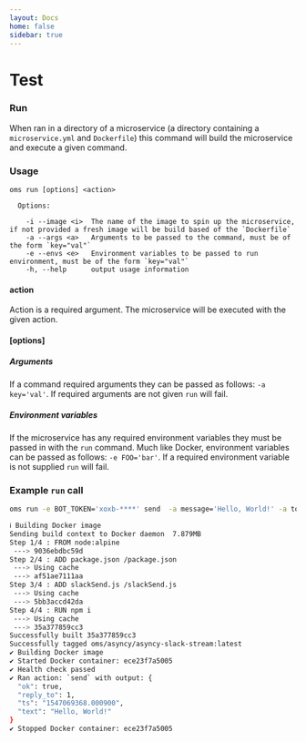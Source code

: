 ```yaml
---
layout: Docs
home: false
sidebar: true
---
```

# Test

### Run

When ran in a directory of a microservice (a directory containing a
`microservice.yml` and `Dockerfile`) this command will build the microservice
and execute a given command.

### Usage

```
oms run [options] <action>

  Options:

    -i --image <i>  The name of the image to spin up the microservice, if not provided a fresh image will be build based of the `Dockerfile`
    -a --args <a>   Arguments to be passed to the command, must be of the form `key="val"`
    -e --envs <e>   Environment variables to be passed to run environment, must be of the form `key="val"`
    -h, --help      output usage information
```

#### action

Action is a required argument. The microservice will be executed with the given
action.

#### [options]

##### Arguments

If a command required arguments they can be passed as follows: `-a key='val'`.
If required arguments are not given `run` will fail.

##### Environment variables

If the microservice has any required environment variables they must be passed
in with the `run` command. Much like Docker, environment variables can be passed
as follows: `-e FOO='bar'`. If a required environment variable is not supplied
`run` will fail.

### Example `run` call

```sh
oms run -e BOT_TOKEN='xoxb-****' send  -a message='Hello, World!' -a to=CAFAF9C
```

```sh
ℹ Building Docker image
Sending build context to Docker daemon  7.879MB
Step 1/4 : FROM node:alpine
 ---> 9036ebdbc59d
Step 2/4 : ADD package.json /package.json
 ---> Using cache
 ---> af51ae7111aa
Step 3/4 : ADD slackSend.js /slackSend.js
 ---> Using cache
 ---> 5bb3accd42da
Step 4/4 : RUN npm i
 ---> Using cache
 ---> 35a377859cc3
Successfully built 35a377859cc3
Successfully tagged oms/asyncy/asyncy-slack-stream:latest
✔ Building Docker image
✔ Started Docker container: ece23f7a5005
✔ Health check passed
✔ Ran action: `send` with output: {
  "ok": true,
  "reply_to": 1,
  "ts": "1547069368.000900",
  "text": "Hello, World!"
}
✔ Stopped Docker container: ece23f7a5005
```
